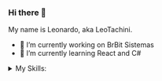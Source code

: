 ### Hi there 👋
My name is Leonardo, aka LeoTachini.

- 🔭 I’m currently working on BrBit Sistemas
- 🌱 I’m currently learning React and C#
<!--
**leotachini/leotachini** is a ✨ _special_ ✨ repository because its `README.md` (this file) appears on your GitHub profile.

Here are some ideas to get you started:

- 🔭 I’m currently working on BrBit Sistemas
- 🌱 I’m currently learning React and C#
- 👯 I’m looking to collaborate on ...
- 🤔 I’m looking for help with ...
- 💬 Ask me about ...
- 📫 How to reach me: ...
- 😄 Pronouns: ...
- ⚡ Fun fact: ...
-->

   <details>
    <summary>My Skills:</summary>
      <br><br>
    <div>
        <img align="center" alt="HTML" height="40" width="40" src="https://skillicons.dev/icons?i=html"/>  
        <img align="center" alt="CSS" height="40" width="40" src="https://skillicons.dev/icons?i=css"/>
        <img align="center" alt="JavaScript" height="40" width="40" src="https://skillicons.dev/icons?i=javascript">
        <img align="center" alt="TypeScript" height="40" width="40" src="https://skillicons.dev/icons?i=typescript"/>
        <img align="center" alt="ReactJs" height="40" width="40" src="https://skillicons.dev/icons?i=react"/>
        <img align="center" alt="Git" height="40" width="40" src="https://skillicons.dev/icons?i=git"/>
        <img align="center" alt="GitHub" height="40" width="40" src="https://skillicons.dev/icons?i=github"/>
    </div>   
</details>
<!--colocar api pokemon aleatorio-->
